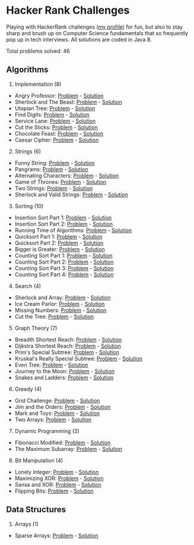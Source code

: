 # Hacker Rank Challenges

Playing with HackerRank challenges ([my profile](https://www.hackerrank.com/EvilNerdyOwl)) for fun, but also to stay sharp and brush up on Computer Science fundamentals that so frequently pop up in tech interviews. All solutions are coded in Java 8.

Total problems solved: 46

## Algorithms
1. Implementation (8)
  * Angry Professor: [Problem](https://www.hackerrank.com/challenges/angry-professor) - [Solution](src/main/java/hackrank/algorithm/implement/angryprof/Solution.java)
  * Sherlock and The Beast: [Problem](https://www.hackerrank.com/challenges/sherlock-and-the-beast) - [Solution](src/main/java/hackrank/algorithm/implement/sherlock/Solution.java)
  * Utopian Tree: [Problem](https://www.hackerrank.com/challenges/utopian-tree) - [Solution](src/main/java/hackrank/algorithm/implement/utopian/Solution.java)
  * Find Digits: [Problem](https://www.hackerrank.com/challenges/find-digits) - [Solution](src/main/java/hackrank/algorithm/implement/digit/Solution.java)  
  * Service Lane: [Problem](https://www.hackerrank.com/challenges/service-lane) - [Solution](src/main/java/hackrank/algorithm/implement/lane/Solution.java)
  * Cut the Sticks: [Problem](https://www.hackerrank.com/challenges/cut-the-sticks) - [Solution](src/main/java/hackrank/algorithm/implement/stick/Solution.java)
  * Chocolate Feast: [Problem](https://www.hackerrank.com/challenges/chocolate-feast) - [Solution](src/main/java/hackrank/algorithm/implement/chocolate/Solution.java)
  * Caesar Cipher: [Problem](https://www.hackerrank.com/challenges/caesar-cipher-1) - [Solution](src/main/java/hackrank/algorithm/implement/caesar/Solution.java)
2. Strings (6)
  * Funny String: [Problem](https://www.hackerrank.com/challenges/funny-string) - [Solution](src/main/java/hackrank/algorithm/string/funny/Solution.java)
  * Pangrams: [Problem](https://www.hackerrank.com/challenges/pangrams) - [Solution](src/main/java/hackrank/algorithm/string/pangram/Solution.java)
  * Alternating Characters: [Problem](https://www.hackerrank.com/challenges/alternating-characters) - [Solution](src/main/java/hackrank/algorithm/string/alternate/Solution.java)
  * Game of Thrones: [Problem](https://www.hackerrank.com/challenges/game-of-thrones) - [Solution](src/main/java/hackrank/algorithm/string/thrones/Solution.java)  
  * Two Strings: [Problem](https://www.hackerrank.com/challenges/two-strings) - [Solution](src/main/java/hackrank/algorithm/string/two/Solution.java)
  * Sherlock and Valid Strings: [Problem](https://www.hackerrank.com/challenges/sherlock-and-valid-string) - [Solution](src/main/java/hackrank/algorithm/string/sherlock/Solution.java)
3. Sorting (10)
  * Insertion Sort Part 1: [Problem](https://www.hackerrank.com/challenges/insertionsort1) - [Solution](src/main/java/hackrank/algorithm/sort/insert1/Solution.java)
  * Insertion Sort Part 2: [Problem](https://www.hackerrank.com/challenges/insertionsort2) - [Solution](src/main/java/hackrank/algorithm/sort/insert2/Solution.java)  
  * Running Time of Algorithms: [Problem](https://www.hackerrank.com/challenges/runningtime) - [Solution](src/main/java/hackrank/algorithm/sort/insertrun/Solution.java)
  * Quicksort Part 1: [Problem](https://www.hackerrank.com/challenges/quicksort2) - [Solution](src/main/java/hackrank/algorithm/sort/quick/Solution.java)
  * Quicksort Part 2: [Problem](https://www.hackerrank.com/challenges/quicksort3) - [Solution](src/main/java/hackrank/algorithm/sort/quickinplace/Solution.java)
  * Bigger is Greater: [Problem](https://www.hackerrank.com/challenges/bigger-is-greater) - [Solution](src/main/java/hackrank/algorithm/sort/bigger/Solution.java)
  * Counting Sort Part 1: [Problem](https://www.hackerrank.com/challenges/countingsort1) - [Solution](src/main/java/hackrank/algorithm/sort/count1/Solution.java)
  * Counting Sort Part 2: [Problem](https://www.hackerrank.com/challenges/countingsort2) - [Solution](src/main/java/hackrank/algorithm/sort/count2/Solution.java)
  * Counting Sort Part 3: [Problem](https://www.hackerrank.com/challenges/countingsort3) - [Solution](src/main/java/hackrank/algorithm/sort/count3/Solution.java)
  * Counting Sort Part 4: [Problem](https://www.hackerrank.com/challenges/countingsort4) - [Solution](src/main/java/hackrank/algorithm/sort/count4/Solution.java)
4. Search (4)
  * Sherlock and Array: [Problem](https://www.hackerrank.com/challenges/sherlock-and-array) - [Solution](src/main/java/hackrank/algorithm/search/sherlock/Solution.java)
  * Ice Cream Parlor: [Problem](https://www.hackerrank.com/challenges/icecream-parlor) - [Solution](src/main/java/hackrank/algorithm/search/icecream/Solution.java)  
  * Missing Numbers: [Problem](https://www.hackerrank.com/challenges/missing-numbers) - [Solution](src/main/java/hackrank/algorithm/search/missing/Solution.java)
  * Cut the Tree: [Problem](https://www.hackerrank.com/challenges/cut-the-tree) - [Solution](src/main/java/hackrank/algorithm/search/cuttree/Solution.java)
5. Graph Theory (7)
  * Breadth Shortest Reach: [Problem](https://www.hackerrank.com/challenges/bfsshortreach) - [Solution](src/main/java/hackrank/algorithm/graph/bfsreach/Solution.java)
  * Dijkstra Shortest Reach: [Problem](https://www.hackerrank.com/challenges/dijkstrashortreach) - [Solution](src/main/java/hackrank/algorithm/graph/dijkstrareach/Solution.java)
  * Prim's Special Subtree: [Problem](https://www.hackerrank.com/challenges/primsmstsub) - [Solution](src/main/java/hackrank/algorithm/graph/primsubtree/Solution.java)  
  * Kruskal's Really Special Subtree: [Problem](https://www.hackerrank.com/challenges/kruskalmstrsub) - [Solution](src/main/java/hackrank/algorithm/graph/kruskalmst/Solution.java)
  * Even Tree: [Problem](https://www.hackerrank.com/challenges/even-tree) - [Solution](src/main/java/hackrank/algorithm/graph/eventree/Solution.java)
  * Journey to the Moon: [Problem](https://www.hackerrank.com/challenges/journey-to-the-moon) - [Solution](src/main/java/hackrank/algorithm/graph/moon/Solution.java)  
  * Snakes and Ladders: [Problem](https://www.hackerrank.com/challenges/the-quickest-way-up) - [Solution](src/main/java/hackrank/algorithm/graph/snake/Solution.java)
6. Greedy (4)
  * Grid Challenge: [Problem](https://www.hackerrank.com/challenges/grid-challenge) - [Solution](src/main/java/hackrank/algorithm/greedy/grid/Solution.java)
  * Jim and the Orders: [Problem](https://www.hackerrank.com/challenges/jim-and-the-orders) - [Solution](src/main/java/hackrank/algorithm/greedy/jimorder/Solution.java)   
  * Mark and Toys: [Problem](https://www.hackerrank.com/challenges/mark-and-toys) - [Solution](src/main/java/hackrank/algorithm/greedy/toys/Solution.java)
  * Two Arrays: [Problem](https://www.hackerrank.com/challenges/two-arrays) - [Solution](src/main/java/hackrank/algorithm/greedy/arrays/Solution.java)  
7. Dynamic Programming (2)
  * Fibonacci Modified: [Problem](https://www.hackerrank.com/challenges/fibonacci-modified) - [Solution](src/main/java/hackrank/algorithm/dynamic/fibmod/Solution.java)
  * The Maximum Subarray: [Problem](https://www.hackerrank.com/challenges/maxsubarray) - [Solution](src/main/java/hackrank/algorithm/dynamic/maxsub/Solution.java)
8. Bit Manipulation (4)
  * Lonely Integer: [Problem](https://www.hackerrank.com/challenges/lonely-integer) - [Solution](src/main/java/hackrank/algorithm/bit/lonely/Solution.java)
  * Maximizing XOR: [Problem](https://www.hackerrank.com/challenges/maximizing-xor) - [Solution](src/main/java/hackrank/algorithm/bit/maxxor/Solution.java)
  * Sansa and XOR: [Problem](https://www.hackerrank.com/challenges/sansa-and-xor) - [Solution](src/main/java/hackrank/algorithm/bit/sansa/Solution.java)
  * Flipping Bits: [Problem](https://www.hackerrank.com/challenges/flipping-bits) - [Solution](src/main/java/hackrank/algorithm/bit/flip/Solution.java)

## Data Structures
1. Arrays (1)
  * Sparse Arrays: [Problem](https://www.hackerrank.com/challenges/sparse-arrays) - [Solution](src/main/java/hackrank/datastruct/array/sparse/Solution.java)  

<!---
  * Template: [Problem]() - [Solution](src/main/java/hackrank/algorithm/implement/X/Solution.java)
-->
